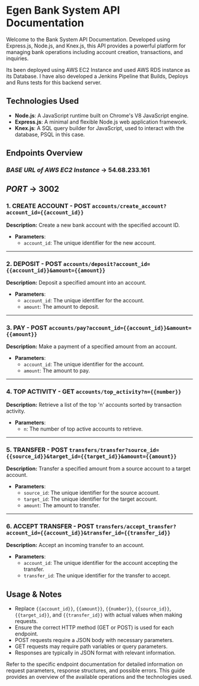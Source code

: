 # Egen Bank System API Documentation

Welcome to the Bank System API Documentation. Developed using Express.js, Node.js, and Knex.js, this API provides a powerful platform for managing bank operations including account creation, transactions, and inquiries.

Its been deployed using AWS EC2 Instance and used AWS RDS instance as its Database. I have also developed a Jenkins Pipeline that Builds, Deploys and Runs tests for this backend server.

## Technologies Used

- **Node.js**: A JavaScript runtime built on Chrome's V8 JavaScript engine.
- **Express.js**: A minimal and flexible Node.js web application framework.
- **Knex.js**: A SQL query builder for JavaScript, used to interact with the database, PSQL in this case.

## Endpoints Overview

### *BASE URL of AWS EC2 Instance*</u> -> **54.68.233.161**
## *PORT* -> **3002**

### 1. CREATE ACCOUNT - POST `accounts/create_account?account_id={{account_id}}`

**Description:** Create a new bank account with the specified account ID.

- **Parameters**:
  - `account_id`: The unique identifier for the new account.

---

### 2. DEPOSIT - POST `accounts/deposit?account_id={{account_id}}&amount={{amount}}`

**Description:** Deposit a specified amount into an account.

- **Parameters**:
  - `account_id`: The unique identifier for the account.
  - `amount`: The amount to deposit.

---

### 3. PAY - POST `accounts/pay?account_id={{account_id}}&amount={{amount}}`

**Description:** Make a payment of a specified amount from an account.

- **Parameters**:
  - `account_id`: The unique identifier for the account.
  - `amount`: The amount to pay.

---

### 4. TOP ACTIVITY - GET `accounts/top_activity?n={{number}}`

**Description:** Retrieve a list of the top 'n' accounts sorted by transaction activity.

- **Parameters**:
  - `n`: The number of top active accounts to retrieve.

---

### 5. TRANSFER - POST `transfers/transfer?source_id={{source_id}}&target_id={{target_id}}&amount={{amount}}`

**Description:** Transfer a specified amount from a source account to a target account.

- **Parameters**:
  - `source_id`: The unique identifier for the source account.
  - `target_id`: The unique identifier for the target account.
  - `amount`: The amount to transfer.

---

### 6. ACCEPT TRANSFER - POST `transfers/accept_transfer?account_id={{account_id}}&transfer_id={{transfer_id}}`

**Description:** Accept an incoming transfer to an account.

- **Parameters**:
  - `account_id`: The unique identifier for the account accepting the transfer.
  - `transfer_id`: The unique identifier for the transfer to accept.

## Usage & Notes

- Replace `{{account_id}}`, `{{amount}}`, `{{number}}`, `{{source_id}}`, `{{target_id}}`, and `{{transfer_id}}` with actual values when making requests.
- Ensure the correct HTTP method (GET or POST) is used for each endpoint.
- POST requests require a JSON body with necessary parameters.
- GET requests may require path variables or query parameters.
- Responses are typically in JSON format with relevant information.

Refer to the specific endpoint documentation for detailed information on request parameters, response structures, and possible errors. This guide provides an overview of the available operations and the technologies used.
